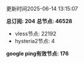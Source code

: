 更新时间2025-06-14 13:15:07

**总订阅: 204**
**总节点: 46528**
- vless节点: 22192
- hysteria2节点: 4

**google ping有效节点: 176**
